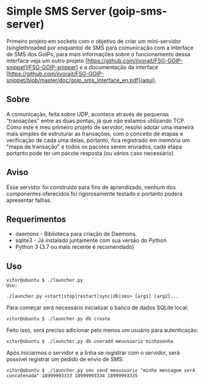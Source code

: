 # Simple SMS Server (goip-sms-server)

Primeiro projeto em sockets com o objetivo de criar um mini-servidor (singlethreaded por enquanto) de SMS para comunicação com a interface de SMS dos GoIPs, para mais informações sobre o funcionamento dessa interface veja um outro projeto [https://github.com/iivorait/FSG-GOIP-snippet](FSG-GOIP-snipper) e a documentação da interface [https://github.com/iivorait/FSG-GOIP-snippet/blob/master/doc/goip_sms_Interface_en.pdf](aqui).

## Sobre

A comunicação, feita sobre UDP, acontece através de pequenas "transações" entre as duas pontas, já que não estamos utilizando TCP. Como este é meu primeiro projeto de servidor, resolvi adotar uma maneira mais simples de estruturar as transações, com o conceito de etapas e verificação de cada uma delas, portanto, fica registrado em memória um "mapa da transação" e todos os pacotes serem enviados, cada etapa portanto pode ter um pacote resposta (ou vários caso necessário).

## Aviso

Esse servidor foi construido para fins de aprendizado, nenhum dos componentes oferecidos foi rigorosamente testado e portanto poderá apresentar falhas.

## Requerimentos

* daemons - Biblioteca para criação de Daemons.
* sqlite3 - Já instalado juntamente com sua versão do Python
* Python 3 (3.7 ou mais recente é recomendado)

## Uso

```console
vitor@ubuntu $ ./launcher.py
Uso:

./launcher.py <start|stop|restart|sync|db|sms> [arg1] [arg2]...
```

Para começar será necessário inicializar o banco de dados SQLite local:

```console
vitor@ubuntu $ ./launcher.py db create
```

Feito isso, será preciso adicionar pelo menos um usuário para autenticação:

```console
vitor@ubuntu $ ./launcher.py db useradd meuusuario minhasenha
```

Após iniciarmos o servidor e a linha se registrar com o servidor, será possível registrar um pedido de envio de SMS:

```console
vitor@ubuntu $ ./launcher.py sms send meuusuario "minha mensagem será concatenada" 18999993333 18999993334 18999993335
```
